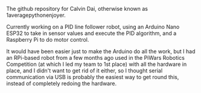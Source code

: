 The github repository for Calvin Dai, otherwise known as 1averagepythonenjoyer.

Currently working on a PID line follower robot, using an Arduino Nano ESP32 to take in sensor values and execute the PID algorithm, and a Raspberry Pi to do motor control.

It would have been easier just to make the Arduino do all the work, but I had an RPi-based robot from a few months ago used in the PiWars Robotics Competition (at which I led my team to 1st place) with all the hardware in place,
and I didn't want to get rid of it either, so I thought serial communication via USB is probably the easiest way to get round this, instead of completely redoing the hardware. 
